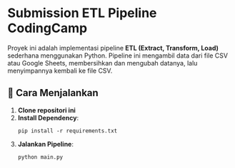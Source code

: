 # Submission ETL Pipeline CodingCamp

Proyek ini adalah implementasi pipeline **ETL (Extract, Transform, Load)** sederhana menggunakan Python. Pipeline ini mengambil data dari file CSV atau Google Sheets, membersihkan dan mengubah datanya, lalu menyimpannya kembali ke file CSV.


## 🔧 Cara Menjalankan

1. **Clone repositori ini**
2. **Install Dependency**:
   ```
   pip install -r requirements.txt
   ```
3. **Jalankan Pipeline**:
   ```
   python main.py
   ```
